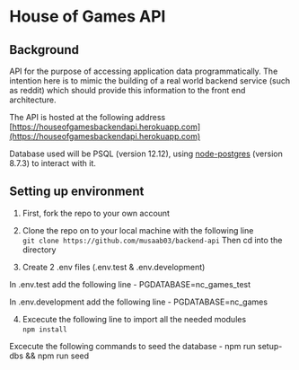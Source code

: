 # House of Games API

## Background

API for the purpose of accessing application data programmatically. The intention here is to mimic the building of a real world backend service (such as reddit) which should provide this information to the front end architecture.

The API is hosted at the following address [https://houseofgamesbackendapi.herokuapp.com](https://houseofgamesbackendapi.herokuapp.com)

Database used will be PSQL (version 12.12), using [node-postgres](https://node-postgres.com/) (version 8.7.3) to interact with it.

## Setting up environment

1) First, fork the repo to your own account
2) Clone the repo on to your local machine with the following line </br>
  ``
  git clone https://github.com/musaab03/backend-api
  ``
  Then cd into the directory

3) Create 2 .env files (.env.test & .env.development)

  In .env.test add the following line - PGDATABASE=nc_games_test

  In .env.development add the following line - PGDATABASE=nc_games

4) Excecute the following line to import all the needed modules </br>
   ``
   npm install
   ``


Excecute the following commands to seed the database - npm run setup-dbs && npm run seed
